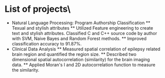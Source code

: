 
# List of projects\\
* Natural Language Processing: Program Authorship Classification
** Texual and stylish attributes
** Utilized Feature engineering to create text and stylish attributes. Classified C and C++ source code by author with SVM, Naive Bayes and Random Forest methods.
** Improved classification accuracy to 91.87%.
* Clinical Data Analysis
** Measured spatial correlation of epilepsy related brain region and quantified the region size. 
** Described two dimensional spatial autocorrelation (similarity) for the brain imaging data.
** Applied Moran's I and 2D autocorrelation function to measure the similarity.

